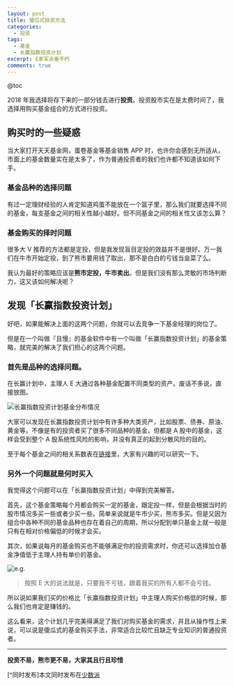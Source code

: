```yaml
---
layout: post
title: 傻瓜式投资方法
categories: 
  - 投资
tags:
  - 基金
  - 长赢指数投资计划
excerpt: E家军永垂不朽
comments: true
---
```

@toc

2018 年我选择将存下来的一部分钱去进行**投资**。投资股市实在是太费时间了，我选择用购买基金组合的方式进行投资。

## 购买时的一些疑惑

当大家打开天天基金网，蛋卷基金等基金销售 APP 时，也许你会感到无所适从，市面上的基金数量实在是太多了，作为普通投资者的我们也许都不知道该如何下手。

### 基金品种的选择问题

有过一定理财经验的人肯定知道鸡蛋不能放在一个篮子里，那么我们就要选择不同的基金，每支基金之间的相关性越小越好。但不同基金之间的相关性又该怎么算？

### 基金购买的择时问题

很多大 V 推荐的方法都是定投，但是我发现盲目定投的效益并不是很好。万一我们在牛市开始定投，到了熊市要用钱了取出，那不是白白的亏钱当韭菜了么。

我认为最好的策略应该是**熊市定投，牛市卖出**。但是我们没有那么灵敏的市场判断力，这又该如何解决呢？

## 发现「长赢指数投资计划」

好吧，如果能解决上面的这两个问题，你就可以去竞争一下基金经理的岗位了。

但是在一个叫做『且慢』的基金软件中有一个叫做「长赢指数投资计划」的基金策略，就完美的解决了我们担心的这两个问题。

### 首先是品种的选择问题。

在长赢计划中，主理人 E 大通过各种基金配置不同类型的资产。废话不多说，直接放图。

![长赢指数投资计划基金分布情况](https://i.loli.net/2019/02/04/5c5715b43e552.png)

大家可以发现在长赢指数投资计划中有许多种大类资产，比如股票、债券、原油、黄金等。不像是有的投资者买了很多不同品种的基金，但都是 A 股中的基金，这样会受到整个 A 股系统性风险的影响，并没有真正的起到分散风险的目的。

至于每个基金之间的相关系数表在[链接](https://qieman.com/longwin/analyze?investType=E)里，大家有兴趣的可以研究一下。

### 另外一个问题就是何时买入

我觉得这个问题可以在「长赢指数投资计划」中得到完美解答。

首先，这个基金策略每个月都会购买一定的基金，跟定投一样，但是会根据当时的股市情况多买一些或者少买一些。简单来说就是牛市少买，熊市多买。但是又因为组合中各种不同的基金品种也存在着自己的周期，所以分配到单只基金上就一般是只有在相对价格偏低的时候才会买。

其次，如果说每月的基金购买也不能够满足你的投资需求时，你还可以选择加仓基金净值低于主理人持有单价的基金。

![e.g.](https://i.loli.net/2019/02/04/5c5728b1b0795.png)

> 按照 E 大的说法就是，只要我不亏钱，跟着我买的所有人都不会亏钱。

所以说如果我们买的价格比「长赢指数投资计划」中主理人购买价格低的时候，那么我们也肯定是赚钱的。

这么看来，这个计划几乎完美得满足了我们对购买基金的需求，并且从操作性上来说，可以说是傻瓜式的基金购买手法，非常适合比较忙且缺乏专业知识的普通投资者。

---
**投资不易，熊市更不易，大家其且行且珍惜**

[^同时发布]本文同时发布在[少数派](https://sspai.com/post/52810)

